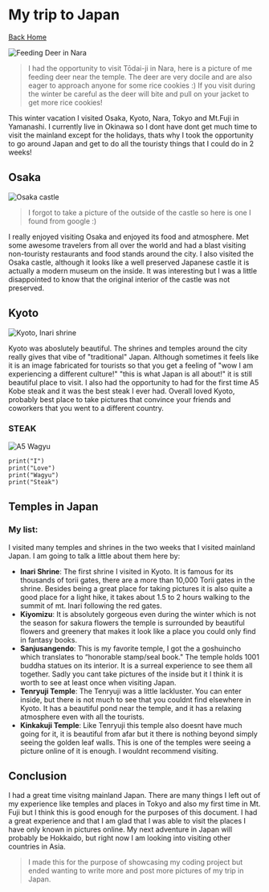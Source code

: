 # My trip to Japan

[Back Home](/)

![Feeding Deer in Nara](/images/feedingdeer.jpg)

> I had the opportunity to visit Tōdai-ji in Nara, here is a picture of me feeding deer near the temple.
> The deer are very docile and are also eager to approach anyone for some rice cookies :)
> If you visit during the winter be careful as the deer will bite and pull on your jacket to get more rice cookies! 

This winter vacation I visited Osaka, Kyoto, Nara, Tokyo and Mt.Fuji in Yamanashi. I currently live in Okinawa so I dont have dont get much time to visit the mainland except for the holidays, thats why I took the opportunity to go around Japan and get to do all the touristy things that I could do in 2 weeks!

## Osaka 

![Osaka castle](/images/Osaka_castle.jpg)

> I forgot to take a picture of the outside of the castle so here is one I found from google :)

I really enjoyed visiting Osaka and enjoyed its food and atmosphere. Met some awesome travelers from all over the world and had a blast visiting non-touristy restaurants and food stands around the city. I also visited the Osaka castle, although it looks like a well preserved Japanese castle it is actually a modern museum on the inside. It was interesting but I was a little disappointed to know that the original interior of the castle was not preserved.  

## Kyoto

![Kyoto, Inari shrine](/images/Inari_shrine.jpg)

Kyoto was aboslutely beautiful. The shrines and temples around the city really gives that vibe of "traditional" Japan. Although sometimes it feels like it is an image fabricated for tourists so that you get a feeling of "wow I am experiencing a different culture!" "this is what Japan is all about!" it is still beautiful place to visit. I also had the opportunity to had for the first time A5 Kobe steak and it was the best steak I ever had. Overall loved Kyoto, probably best place to take pictures that convince your friends and coworkers that you went to a different country.  


### STEAK

![A5 Wagyu](/images/STEAK.jpg)

```
print("I")
print("Love")
print("Wagyu")
print("Steak")
```

## Temples in Japan

### My list:

I visited many temples and shrines in the two weeks that I visited mainland Japan. 
I am going to talk a little about them here by:

- **Inari Shrine**: The first shrine I visited in Kyoto. It is famous for its thousands of torii gates, there are a more than 10,000 Torii gates in the shrine. Besides being a great place for taking pictures it is also quite a good place for a light hike, it takes about 1.5 to 2 hours walking to the summit of mt. Inari following the red gates. 
- **Kiyomizu**: It is absolutely gorgeous even during the winter which is not the season for sakura flowers the temple is surrounded by beautiful flowers and greenery that makes it look like a place you could only find in fantasy books. 
- **Sanjusangendo**: This is my favorite temple, I got the a goshuincho which translates to “honorable stamp/seal book." The temple holds 1001 buddha statues on its interior. It is a surreal experience to see them all together. Sadly you cant take pictures of the inside but it I think it is worth to see at least once when visiting Japan.
- **Tenryuji Temple**: The Tenryuji was a little lackluster. You can enter inside, but there is not much to see that you couldnt find elsewhere in Kyoto. It has a beautiful pond near the temple, and it has a relaxing atmosphere even with all the tourists. 
- **Kinkakuji Temple**: Like Tenryuji this temple also doesnt have much going for it, it is beautiful from afar but it there is nothing beyond simply seeing the golden leaf walls. This is one of the temples were seeing a picture online of it is enough. I wouldnt recommend visiting. 


## Conclusion

I had a great time visitng mainland Japan. There are many things I left out of my experience like temples and places in Tokyo and also my first time in Mt. Fuji but I think this is good enough for the purposes of this document. I had a great experience and that I am glad that I was able to visit the places I have only known in pictures online. My next adventure in Japan will probably be Hokkaido, but right now I am looking into visiting other countries in Asia. 

> I made this for the purpose of showcasing my coding project but ended wanting to write more and post more pictures of my trip in Japan. 
